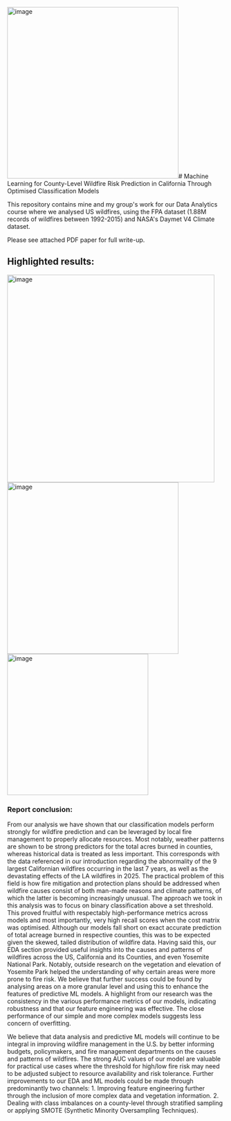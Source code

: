<img width="396" alt="image" src="https://github.com/user-attachments/assets/b234575c-ef1c-40f8-991e-74fe9b4783cb" /># Machine Learning for County-Level Wildfire Risk Prediction in California Through Optimised Classification Models

This repository contains mine and my group's work for our Data Analytics course where we analysed US wildfires, using the FPA dataset (1.88M records of wildfires between 1992-2015) and NASA's Daymet V4 Climate dataset.

Please see attached PDF paper for full write-up.

## Highlighted results:

<img width="479" alt="image" src="https://github.com/user-attachments/assets/3ef4519c-159e-4fda-906a-44eab285b683" />

<img width="396" alt="image" src="https://github.com/user-attachments/assets/64201219-a905-4044-8eb6-c2a1d69cd621" />

<img width="326" alt="image" src="https://github.com/user-attachments/assets/f7d46d95-7b5c-4d0c-a9ff-ee002b37fccc" />


### Report conclusion:

From our analysis we have shown that our classification models perform strongly for wildfire prediction and can be leveraged by local fire management to properly allocate resources. Most notably, weather patterns are shown to be strong predictors for the total acres burned in counties, whereas historical data is treated as less important. This corresponds with the data referenced in our introduction regarding the abnormality of the 9 largest Californian wildfires occurring in the last 7 years, as well as the devastating effects of the LA wildfires in 2025. The practical problem of this field is how fire mitigation and protection plans should be addressed when wildfire causes consist of both man-made reasons and climate patterns, of which the latter is becoming increasingly unusual. The approach we took in this analysis was to focus on binary classification above a set threshold. This proved fruitful with respectably high-performance metrics across models and most importantly, very high recall scores when the cost matrix was optimised. Although our models fall short on exact accurate prediction of total acreage burned in respective counties, this was to be expected given the skewed, tailed distribution of wildfire data. Having said this, our EDA section provided useful insights into the causes and patterns of wildfires across the US, California and its Counties, and even Yosemite National Park. Notably, outside research on the vegetation and elevation of Yosemite Park helped the understanding of why certain areas were more prone to fire risk. We believe that further success could be found by analysing areas on a more granular level and using this to enhance the features of predictive ML models. A highlight from our research was the consistency in the various performance metrics of our models, indicating robustness and that our feature engineering was effective. The close performance of our simple and more complex models suggests less concern of overfitting.

We believe that data analysis and predictive ML models will continue to be integral in improving wildfire management in the U.S. by better informing budgets, policymakers, and fire management departments on the causes and patterns of wildfires. The strong AUC values of our model are valuable for practical use cases where the threshold for high/low fire risk may need to be adjusted subject to resource availability and risk tolerance. Further improvements to our EDA and ML models could be made through predominantly two channels: 1. Improving feature engineering further through the inclusion of more complex data and vegetation information. 2. Dealing with class imbalances on a county-level through stratified sampling or applying SMOTE (Synthetic Minority Oversampling Techniques).

